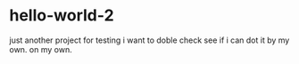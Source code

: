 # hello-world-2
just another project for testing
i want to doble check see if i can dot it by my own. on my own.
